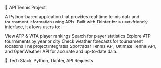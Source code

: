 🎾 API Tennis Project

A Python-based application that provides real-time tennis data and tournament information using APIs. Built with Tkinter for a user-friendly interface, it allows users to:

View ATP & WTA player rankings
Search for player statistics
Explore ATP tournaments by year or city
Check weather forecasts for tournament locations
The project integrates Sportradar Tennis API, Ultimate Tennis API, and OpenWeather API for accurate and up-to-date data.

📌 Tech Stack: Python, Tkinter, API Requests
